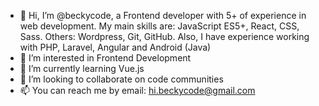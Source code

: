 - 👋 Hi, I’m @beckycode, a Frontend developer with 5+ of experience in web development. 
  My main skills are: JavaScript ES5+, React, CSS, Sass. Others: Wordpress, Git, GitHub.
  Also, I have experience working with PHP, Laravel, Angular and Android (Java)
  <br/>
- 👀 I’m interested in Frontend Development
- 🌱 I’m currently learning Vue.js
- 💞️ I’m looking to collaborate on code communities
- 📫 You can reach me by email: hi.beckycode@gmail.com

<!---
beckycode/beckycode is a ✨ special ✨ repository because its `README.md` (this file) appears on your GitHub profile.
You can click the Preview link to take a look at your changes.
--->
